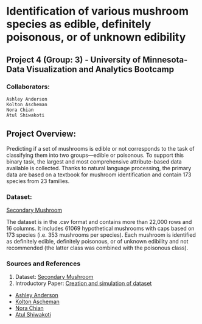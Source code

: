 # Identification of various mushroom species as edible, definitely poisonous, or of unknown edibility

## Project 4 (Group: 3) - University of Minnesota- Data Visualization and Analytics Bootcamp

### Collaborators:
    Ashley Anderson 
    Kolton Ascheman
    Nora Chian
    Atul Shiwakoti

## Project Overview:
 Predicting if a set of mushrooms is edible or not corresponds to the task of classifying them into two groups—edible or poisonous. To support this binary task, the largest and most comprehensive attribute-based data available is collected. Thanks to natural language processing, the primary data are based on a textbook for mushroom identification and contain 173 species from 23 families.
    
    
  

### Dataset: 
[Secondary Mushroom](https://archive.ics.uci.edu/dataset/848/secondary+mushroom+dataset)

The dataset is in the .csv format and contains more than 22,000 rows and 16 columns. It includes 61069 hypothetical mushrooms with caps based on 173 species (i.e. 353 mushrooms per species). Each mushroom is identified as definitely edible, definitely poisonous, or of unknown edibility and not recommended (the latter class was combined with the poisonous class).


### Sources and References
   1)  Dataset: [Secondary Mushroom](https://archive.ics.uci.edu/dataset/848/secondary+mushroom+dataset)
   2)  Introductory Paper: [Creation and simulation of dataset](https://www.semanticscholar.org/paper/Mushroom-data-creation%2C-curation%2C-and-simulation-to-Wagner-Heider/336be248b6f1c5d77c3c93e89f2e19e7344b0250)

* [Ashley Anderson](https://github.com/AshleyKAnderson) <br>
* [Kolton Ascheman](https://github.com/K01t0N) <br>
* [Nora Chian](https://github.com/ndchian)<br>
* [Atul Shiwakoti](https://github.com/atulshi)<br>

